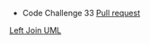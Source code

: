 - Code Challenge 33 [Pull request](https://github.com/Chris-Bortel/data-structures-and-algorithms/pull/57)

[Left Join UML](left-join-uml.png)

